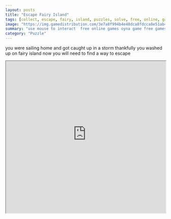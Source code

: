 ```yaml
---
layout: posts
title: "Escape Fairy Island"
tags: [collect, escape, fairy, island, puzzles, solve, free, online, games, oyna, game, free, games, play, play, games]
image: "https://img.gamedistribution.com/3e7a8f994b4e48dca8fdcca8e51ab402.jpg"
summary: "use mouse to interact  free online games oyna game free games play play games"
category: "Puzzle"
---
```


you were sailing home and got caught up in a storm thankfully you washed up on fairy island now you will need to find a way to escape

<iframe width="100%" height="480px;" src="https://flash.gamedistribution.com?game=3e7a8f994b4e48dca8fdcca8e51ab402"></iframe>